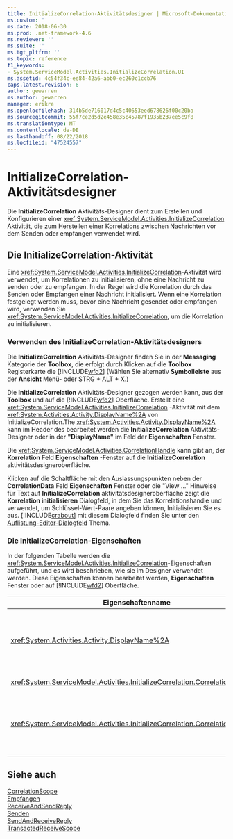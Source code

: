 ```yaml
---
title: InitializeCorrelation-Aktivitätsdesigner | Microsoft-Dokumentation
ms.custom: ''
ms.date: 2018-06-30
ms.prod: .net-framework-4.6
ms.reviewer: ''
ms.suite: ''
ms.tgt_pltfrm: ''
ms.topic: reference
f1_keywords:
- System.ServiceModel.Activities.InitializeCorrelation.UI
ms.assetid: 4c54f34c-ee84-42a6-abb0-ec260c1ccb76
caps.latest.revision: 6
author: gewarren
ms.author: gewarren
manager: erikre
ms.openlocfilehash: 314b5de716017d4c5c40653eed678626f00c20ba
ms.sourcegitcommit: 55f7ce2d5d2e458e35c45787f1935b237ee5c9f8
ms.translationtype: MT
ms.contentlocale: de-DE
ms.lasthandoff: 08/22/2018
ms.locfileid: "47524557"
---
```

# <a name="initializecorrelation-activity-designer"></a>InitializeCorrelation-Aktivitätsdesigner
Die **InitializeCorrelation** Aktivitäts-Designer dient zum Erstellen und Konfigurieren einer <xref:System.ServiceModel.Activities.InitializeCorrelation> Aktivität, die zum Herstellen einer Korrelations zwischen Nachrichten vor dem Senden oder empfangen verwendet wird.  
  
## <a name="the-initializecorrelation-activity"></a>Die InitializeCorrelation-Aktivität  
 Eine <xref:System.ServiceModel.Activities.InitializeCorrelation>-Aktivität wird verwendet, um Korrelationen zu initialisieren, ohne eine Nachricht zu senden oder zu empfangen. In der Regel wird die Korrelation durch das Senden oder Empfangen einer Nachricht initialisiert. Wenn eine Korrelation festgelegt werden muss, bevor eine Nachricht gesendet oder empfangen wird, verwenden Sie <xref:System.ServiceModel.Activities.InitializeCorrelation>, um die Korrelation zu initialisieren.  
  
### <a name="using-the-initializecorrelation-activity-designer"></a>Verwenden des InitializeCorrelation-Aktivitätsdesigners  
 Die **InitializeCorrelation** Aktivitäts-Designer finden Sie in der **Messaging** Kategorie der **Toolbox**, die erfolgt durch Klicken auf die **Toolbox**  Registerkarte die [!INCLUDE[wfd2](../includes/wfd2-md.md)] (Wählen Sie alternativ **Symbolleiste** aus der **Ansicht** Menü- oder STRG + ALT + X.)  
  
 Die **InitializeCorrelation** Aktivitäts-Designer gezogen werden kann, aus der **Toolbox** und auf die [!INCLUDE[wfd2](../includes/wfd2-md.md)] Oberfläche. Erstellt eine <xref:System.ServiceModel.Activities.InitializeCorrelation> -Aktivität mit dem <xref:System.Activities.Activity.DisplayName%2A> von InitializeCorrelation.The <xref:System.Activities.Activity.DisplayName%2A> kann im Header des bearbeitet werden die **InitializeCorrelation** Aktivitäts-Designer oder in der  **"DisplayName"** im Feld der **Eigenschaften** Fenster.  
  
 Die <xref:System.ServiceModel.Activities.CorrelationHandle> kann gibt an, der **Korrelation** Feld **Eigenschaften** -Fenster auf die **InitializeCorrelation** aktivitätsdesigneroberfläche.  
  
 Klicken auf die Schaltfläche mit den Auslassungspunkten neben der **CorrelationData** Feld **Eigenschaften** Fenster oder die "View …" Hinweise für Text auf **InitializeCorrelation** aktivitätsdesigneroberfläche zeigt die **Korrelation initialisieren** Dialogfeld, in dem Sie das Korrelationshandle und verwendet, um Schlüssel-Wert-Paare angeben können, Initialisieren Sie es aus. [!INCLUDE[crabout](../includes/crabout-md.md)] mit diesem Dialogfeld finden Sie unter den [Auflistung-Editor-Dialogfeld](../workflow-designer/type-collection-editor-dialog-box.md) Thema.  
  
### <a name="the-initializecorrelation-properties"></a>Die InitializeCorrelation-Eigenschaften  
 In der folgenden Tabelle werden die <xref:System.ServiceModel.Activities.InitializeCorrelation>-Eigenschaften aufgeführt, und es wird beschrieben, wie sie im Designer verwendet werden. Diese Eigenschaften können bearbeitet werden, **Eigenschaften** Fenster oder auf [!INCLUDE[wfd2](../includes/wfd2-md.md)] Oberfläche.  
  
|Eigenschaftenname|Erforderlich|Verwendung|  
|-------------------|--------------|-----------|  
|<xref:System.Activities.Activity.DisplayName%2A>|False|Der Anzeigename der <xref:System.ServiceModel.Activities.InitializeCorrelation>-Aktivität. Der Standardwert lautet InitializeCorrelation.<br /><br /> Obwohl die Verwendung eines nicht standardmäßigen Werts für den benutzerfreundlichen <xref:System.Activities.Activity.DisplayName%2A> nicht zwingend erforderlich ist, wird empfohlen, einen solchen Wert zu verwenden.|  
|<xref:System.ServiceModel.Activities.InitializeCorrelation.Correlation%2A>|False|Das <xref:System.ServiceModel.Activities.CorrelationHandle>-Objekt, das verwendet wurde, um Workflowaktivitäten in der Korrelation zuzuordnen.|  
|<xref:System.ServiceModel.Activities.InitializeCorrelation.CorrelationData%2A>|False|Ein Wörterbuch von Korrelationsdaten, die Nachrichten mit der Workflowinstanz verknüpft.<br /><br /> Verwenden der **Korrelation initialisieren** Dialogfeld zum Konfigurieren der <xref:System.ServiceModel.Activities.InitializeCorrelation.CorrelationData%2A>. [!INCLUDE[crabout](../includes/crabout-md.md)] die Verwendung dieses Dialogfelds finden Sie unter der [Auflistung-Editor-Dialogfeld](../workflow-designer/type-collection-editor-dialog-box.md) Thema.|  
  
## <a name="see-also"></a>Siehe auch  
 [CorrelationScope](../workflow-designer/correlationscope-activity-designer.md)   
 [Empfangen](../workflow-designer/receive-activity-designer.md)   
 [ReceiveAndSendReply](../workflow-designer/receiveandsendreply-template-designer.md)   
 [Senden](../workflow-designer/send-activity-designer.md)   
 [SendAndReceiveReply](../workflow-designer/sendandreceivereply-template-designer.md)   
 [TransactedReceiveScope](../workflow-designer/transactedreceivescope-activity-designer.md)